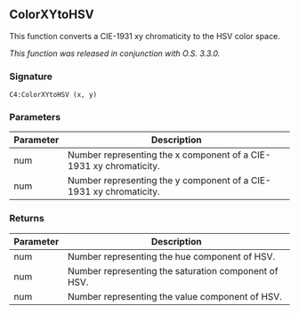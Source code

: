 
## ColorXYtoHSV
This function converts a CIE-1931 xy chromaticity to the HSV color space.


_This function was released in conjunction with O.S. 3.3.0._


### Signature

`C4:ColorXYtoHSV (x, y)`


### Parameters

| Parameter | Description |
| --- | --- |
| num | Number representing the x component of a CIE-1931 xy chromaticity.|
| num | Number representing the y component of a CIE-1931 xy chromaticity. |


### Returns

| Parameter | Description |
| --- | --- |
| num | Number representing the hue component of HSV. |
| num | Number representing the saturation component of HSV. | 
| num | Number representing the value component of HSV. |

